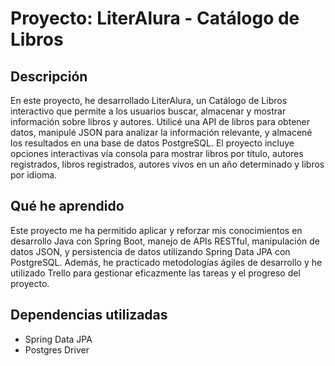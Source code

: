 # Proyecto: LiterAlura - Catálogo de Libros

## Descripción

En este proyecto, he desarrollado LiterAlura, un Catálogo de Libros interactivo que permite a los usuarios buscar, almacenar y mostrar información sobre libros y autores. Utilicé una API de libros para obtener datos, manipulé JSON para analizar la información relevante, y almacené los resultados en una base de datos PostgreSQL. El proyecto incluye opciones interactivas vía consola para mostrar libros por título, autores registrados, libros registrados, autores vivos en un año determinado y libros por idioma.

## Qué he aprendido

Este proyecto me ha permitido aplicar y reforzar mis conocimientos en desarrollo Java con Spring Boot, manejo de APIs RESTful, manipulación de datos JSON, y persistencia de datos utilizando Spring Data JPA con PostgreSQL. Además, he practicado metodologías ágiles de desarrollo y he utilizado Trello para gestionar eficazmente las tareas y el progreso del proyecto.


## Dependencias utilizadas
* Spring Data JPA
* Postgres Driver

